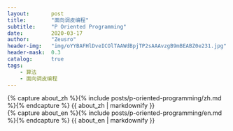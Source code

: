 ```yaml
---
layout:       post
title:        "面向调皮编程"
subtitle:     "P Oriented Programming"
date:         2020-03-17
author:       "Zeusro"
header-img:   "img/oYYBAFHlDveICOlTAAWdBpjTP2sAAAvzgB9mBEABZ0e231.jpg"
header-mask:  0.3
catalog:      true
tags:
    - 算法
    - 面向调皮编程
---
```


<!-- Chinese Version -->
<div class="zh post-container">
    {% capture about_zh %}{% include posts/p-oriented-programming/zh.md %}{% endcapture %}
    {{ about_zh | markdownify }}
</div>

<!-- English Version -->
<div class="en post-container">
    {% capture about_en %}{% include posts/p-oriented-programming/en.md %}{% endcapture %}
    {{ about_en | markdownify }}
</div>
